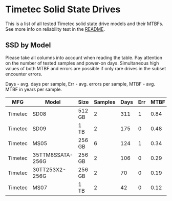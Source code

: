 Timetec Solid State Drives
==========================

This is a list of all tested Timetec solid state drive models and their MTBFs. See
more info on reliability test in the [README](https://github.com/linuxhw/SMART).

SSD by Model
------------

Please take all columns into account when reading the table. Pay attention on the
number of tested samples and power-on days. Simultaneous high values of both MTBF
and errors are possible if only rare drives in the subset encounter errors.

Days - avg. days per sample,
Err  - avg. errors per sample,
MTBF - avg. MTBF in years per sample.

| MFG       | Model              | Size   | Samples | Days  | Err   | MTBF |
|-----------|--------------------|--------|---------|-------|-------|------|
| Timetec   | SD08               | 512 GB | 2       | 311   | 1     | 0.84   |
| Timetec   | SD09               | 1 TB   | 2       | 175   | 0     | 0.48   |
| Timetec   | MS05               | 256 GB | 6       | 124   | 1     | 0.34   |
| Timetec   | 35TTM8SSATA-256G   | 256 GB | 2       | 106   | 0     | 0.29   |
| Timetec   | 30TT253X2-256G     | 256 GB | 2       | 70    | 0     | 0.19   |
| Timetec   | MS07               | 1 TB   | 2       | 42    | 0     | 0.12   |

